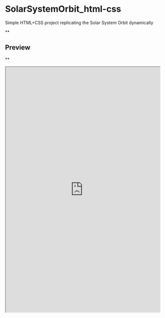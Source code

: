 # SolarSystemOrbit_html-css

Simple HTML+CSS project replicating the Solar System Orbit dynamically

**

## Preview

**
<iframe 
	src="https://jsfiddle.net/tj2o0qvL/" style="width:100%; height:800px;" ></iframe>